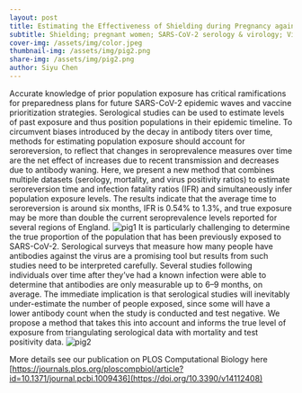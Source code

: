 ```yaml
---
layout: post
title: Estimating the Effectiveness of Shielding during Pregnancy against SARS-CoV-2 in New York City during the First Year of the COVID-19 Pandemic
subtitle: Shielding; pregnant women; SARS-CoV-2 serology & virology; Viruses
cover-img: /assets/img/color.jpeg
thumbnail-img: /assets/img/pig2.png
share-img: /assets/img/pig2.png
author: Siyu Chen
---
```

Accurate knowledge of prior population exposure has critical ramifications for preparedness plans for future SARS-CoV-2 epidemic waves and vaccine prioritization strategies. Serological studies can be used to estimate levels of past exposure and thus position populations in their epidemic timeline. To circumvent biases introduced by the decay in antibody titers over time, methods for estimating population exposure should account for seroreversion, to reflect that changes in seroprevalence measures over time are the net effect of increases due to recent transmission and decreases due to antibody waning. Here, we present a new method that combines multiple datasets (serology, mortality, and virus positivity ratios) to estimate seroreversion time and infection fatality ratios (IFR) and simultaneously infer population exposure levels. The results indicate that the average time to seroreversion is around six months, IFR is 0.54% to 1.3%, and true exposure may be more than double the current seroprevalence levels reported for several regions of England.
![pig1](https://SiyuChenOxf.github.io/assets/img/pig1.png)
It is particularly challenging to determine the true proportion of the population that has been previously exposed to SARS-CoV-2. Serological surveys that measure how many people have antibodies against the virus are a promising tool but results from such studies need to be interpreted carefully. Several studies following individuals over time after they’ve had a known infection were able to determine that antibodies are only measurable up to 6–9 months, on average. The immediate implication is that serological studies will inevitably under-estimate the number of people exposed, since some will have a lower antibody count when the study is conducted and test negative. We propose a method that takes this into account and informs the true level of exposure from triangulating serological data with mortality and test positivity data.
![pig2](https://SiyuChenOxf.github.io/assets/img/pig2.png)


More details see our publication on PLOS Computational Biology here [https://journals.plos.org/ploscompbiol/article?id=10.1371/journal.pcbi.1009436](https://doi.org/10.3390/v14112408)
